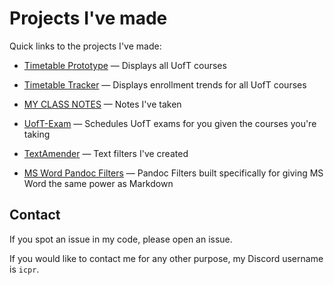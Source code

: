 # Projects I've made

Quick links to the projects I've made:

- [Timetable Prototype](https://icprplshelp.github.io/UofT-Timetable-Prototype-V2/) — Displays all UofT courses
- [Timetable Tracker](https://icprplshelp.github.io/UofT-Enrollment-Tracker/) — Displays enrollment trends for all UofT courses
- [MY CLASS NOTES](https://github.com/ICPRplshelp/UofT-Notes/) — Notes I've taken

- [UofT-Exam](https://icprplshelp.github.io/UofT-Exam/) — Schedules UofT exams for you given the courses you're taking
- [TextAmender](https://icprplshelp.github.io/text-amender/) — Text filters I've created
- [MS Word Pandoc Filters](https://github.com/ICPRplshelp/MS-Word-Pandoc-Filters) — Pandoc Filters built specifically for giving MS Word the same power as Markdown

## Contact

If you spot an issue in my code, please open an issue.

If you would like to contact me for any other purpose, my Discord username is `icpr`.

<!---
ICPRplshelp/ICPRplshelp is a ✨ special ✨ repository because its `README.md` (this file) appears on your GitHub profile.
You can click the Preview link to take a look at your changes.
--->
